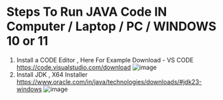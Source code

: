 # Steps To Run JAVA Code IN Computer / Laptop / PC / WINDOWS 10 or 11 

1. Install a CODE Editor , Here For Example Download - VS CODE https://code.visualstudio.com/download
![image](https://github.com/user-attachments/assets/832db845-20fc-42eb-b1ff-689abd4022a0)
2. Install JDK , X64 Installer https://www.oracle.com/in/java/technologies/downloads/#jdk23-windows
![image](https://github.com/user-attachments/assets/128ba511-a05a-4f7a-9cc7-72f217292ec0)


